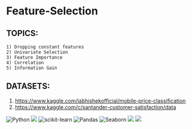 # Feature-Selection

## TOPICS:
```
1) Dropping constant features
2) Univariate Selection
3) Feature Importance
4) Correlation
5) Information Gain
```

## DATASETS:
1. https://www.kaggle.com/iabhishekofficial/mobile-price-classification
2. https://www.kaggle.com/c/santander-customer-satisfaction/data

![Python](https://img.shields.io/badge/python-%2314354C.svg?style=for-the-badge&logo=python&logoColor=white) <img src="https://img.shields.io/badge/Colab-F9AB00?style=for-the-badge&logo=googlecolab&color=525252"/> ![scikit-learn](https://img.shields.io/badge/scikit--learn-%23F7931E.svg?style=for-the-badge&logo=scikit-learn&logoColor=white) ![Pandas](https://img.shields.io/badge/pandas-%23150458.svg?style=for-the-badge&logo=pandas&logoColor=white) ![Seaborn](https://img.shields.io/badge/Seaborn-%230C55A5.svg?style=for-the-badge&logo=seaborn&logoColor=%white) <img src="https://img.shields.io/badge/Kaggle-20BEFF?style=for-the-badge&logo=Kaggle&logoColor=white" /> <img src="https://img.shields.io/badge/matplotlib-342B029.svg?&style=for-the-badge&logo=matplotlib&logoColor=white"/>


